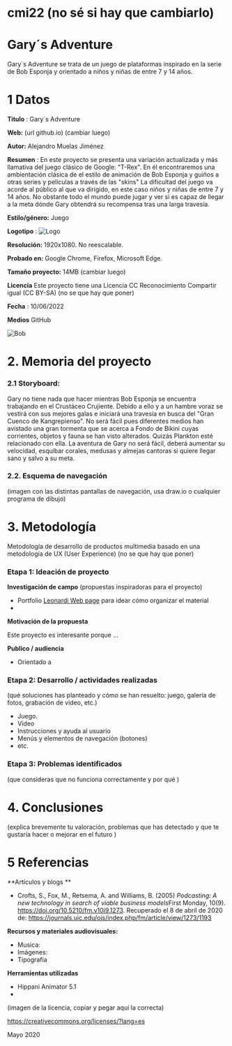 # cmi22 (no sé si hay que cambiarlo)

# Gary´s Adventure

Gary´s Adventure se trata de un juego de plataformas inspirado en la serie de Bob Esponja y orientado a niños y niñas de entre 7 y 14 años.


# 1 Datos 

**Titulo** : Gary´s Adventure

**Web:**   (url github.io) (cambiar luego)

**Autor:**  Alejandro Muelas Jiménez

**Resumen** : En este proyecto se presenta una variación actualizada y más llamativa del juego clásico de Google: "T-Rex". En él encontraremos una ambientación clásica de el estilo de animación de Bob Esponja y guiños a otras series y películas a través de las "skins" La dificultad del juego va acorde al público al que va dirigido, en este caso niños y niñas de entre 7 y 14 años. No obstante todo el mundo puede jugar y ver si es capaz de llegar a la meta dónde Gary obtendrá su recompensa tras una larga travesía.

**Estilo/género:**  Juego

**Logotipo** : ![Logo](https://user-images.githubusercontent.com/106830874/172296622-c1ec88dd-9e58-4aa1-931c-b401b063fb30.png)

**Resolución:** 1920x1080. No reescalable.

**Probado en:** Google Chrome, Firefox, Microsoft Edge.

**Tamaño proyecto:** 14MB  (cambiar luego)

**Licencia** Este proyecto tiene una Licencia CC Reconocimiento Compartir igual (CC BY-SA) (no se que hay que poner)

**Fecha** : 10/06/2022

**Medios** GitHub

![Bob](https://user-images.githubusercontent.com/106830874/172297353-b4d3e21a-7c9a-43d9-9abe-e9d47727459f.png)


# 2. Memoria del proyecto 

### 2.1 Storyboard: 



Gary no tiene nada que hacer mientras Bob Esponja se encuentra trabajando en el Crustáceo Crujiente. Debido a ello y a un hambre voraz se vestirá con sus mejores galas e iniciará una travesía en busca del "Gran Cuenco de Kangrepienso". No será fácil pues diferentes medios han avistado una gran tormenta que se acerca a Fondo de Bikini cuyas corrientes, objetos y fauna se han visto alterados. Quizás Plankton esté relacionado con ella. La aventura de Gary no será fácil, deberá aumentar su velocidad, esquibar corales, medusas y almejas cantoras si quiere llegar sano y salvo a su meta.



### 2.2. Esquema de navegación 



(imagen con las distintas pantallas de navegación, usa draw.io o cualquier programa de dibujo)







# 3. Metodología

Metodología de desarrollo de productos multimedia basado en una metodología de UX (User Experience) (no se que hay que poner)



### Etapa 1: Ideación de proyecto

**Investigación de campo** (propuestas inspiradoras para el proyecto)

- Portfolio [Leonardi Web page](http://www.rleonardi.com/interactive-resume/) para idear cómo organizar el material
- 



**Motivación de la propuesta** 

Este  proyecto es interesante porque ... 



**Publico / audiencia**

- Orientado a 





### Etapa 2: Desarrollo / actividades realizadas

(qué soluciones has planteado y cómo se han resuelto: juego, galería de fotos, grabación de video, etc.)

- Juego. 
- Video 
- Instrucciones y ayuda al usuario 
- Menús y elementos de navegación (botones)
- etc.



### Etapa 3: Problemas identificados

(que consideras que no  funciona correctamente y por qué )



# 4. Conclusiones 

(explica brevemente tu valoración, problemas que has detectado y que te gustaría hacer o mejorar en el futuro )







# 5 Referencias 

**Artículos y blogs ** 

- Crofts, S., Fox, M., Retsema, A. and Williams, B. (2005) *Podcasting: A new technology in search of viable business models*First Monday, 10(9). https://doi.org/10.5210/fm.v10i9.1273. Recuperado el 8 de abril de 2020 de: https://journals.uic.edu/ojs/index.php/fm/article/view/1273/1193

**Recursos y materiales audiovisuales:**

* Musica:  
* Imágenes:  
* Tipografía

**Herramientas utilizadas**

- Hippani Animator 5.1
- 



(imagen de la licencia, copiar y pegar aquí la correcta)

https://creativecommons.org/licenses/?lang=es

Mayo 2020
